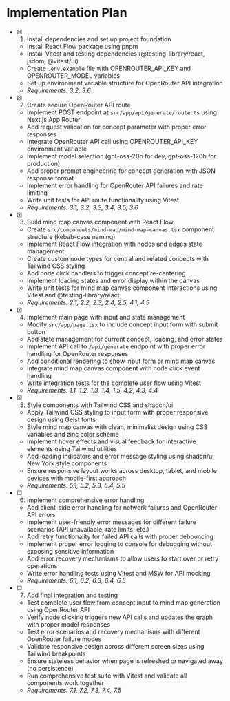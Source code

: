 # Implementation Plan

-   [x] 1. Install dependencies and set up project foundation

    -   Install React Flow package using pnpm
    -   Install Vitest and testing dependencies (@testing-library/react, jsdom, @vitest/ui)
    -   Create `.env.example` file with OPENROUTER_API_KEY and OPENROUTER_MODEL variables
    -   Set up environment variable structure for OpenRouter API integration
    -   _Requirements: 3.2, 3.6_

-   [x] 2. Create secure OpenRouter API route

    -   Implement POST endpoint at `src/app/api/generate/route.ts` using Next.js App Router
    -   Add request validation for concept parameter with proper error responses
    -   Integrate OpenRouter API call using OPENROUTER_API_KEY environment variable
    -   Implement model selection (gpt-oss-20b for dev, gpt-oss-120b for production)
    -   Add proper prompt engineering for concept generation with JSON response format
    -   Implement error handling for OpenRouter API failures and rate limiting
    -   Write unit tests for API route functionality using Vitest
    -   _Requirements: 3.1, 3.2, 3.3, 3.4, 3.5, 3.6_

-   [x] 3. Build mind map canvas component with React Flow

    -   Create `src/components/mind-map/mind-map-canvas.tsx` component structure (kebab-case naming)
    -   Implement React Flow integration with nodes and edges state management
    -   Create custom node types for central and related concepts with Tailwind CSS styling
    -   Add node click handlers to trigger concept re-centering
    -   Implement loading states and error display within the canvas
    -   Write unit tests for mind map canvas component interactions using Vitest and @testing-library/react
    -   _Requirements: 2.1, 2.2, 2.3, 2.4, 2.5, 4.1, 4.5_

-   [x] 4. Implement main page with input and state management

    -   Modify `src/app/page.tsx` to include concept input form with submit button
    -   Add state management for current concept, loading, and error states
    -   Implement API call to `/api/generate` endpoint with proper error handling for OpenRouter responses
    -   Add conditional rendering to show input form or mind map canvas
    -   Integrate mind map canvas component with node click event handling
    -   Write integration tests for the complete user flow using Vitest
    -   _Requirements: 1.1, 1.2, 1.3, 1.4, 1.5, 4.2, 4.3, 4.4_

-   [x] 5. Style components with Tailwind CSS and shadcn/ui

    -   Apply Tailwind CSS styling to input form with proper responsive design using Geist fonts
    -   Style mind map canvas with clean, minimalist design using CSS variables and zinc color scheme
    -   Implement hover effects and visual feedback for interactive elements using Tailwind utilities
    -   Add loading indicators and error message styling using shadcn/ui New York style components
    -   Ensure responsive layout works across desktop, tablet, and mobile devices with mobile-first approach
    -   _Requirements: 5.1, 5.2, 5.3, 5.4, 5.5_

-   [ ] 6. Implement comprehensive error handling

    -   Add client-side error handling for network failures and OpenRouter API errors
    -   Implement user-friendly error messages for different failure scenarios (API unavailable, rate limits, etc.)
    -   Add retry functionality for failed API calls with proper debouncing
    -   Implement proper error logging to console for debugging without exposing sensitive information
    -   Add error recovery mechanisms to allow users to start over or retry operations
    -   Write error handling tests using Vitest and MSW for API mocking
    -   _Requirements: 6.1, 6.2, 6.3, 6.4, 6.5_

-   [ ] 7. Add final integration and testing
    -   Test complete user flow from concept input to mind map generation using OpenRouter API
    -   Verify node clicking triggers new API calls and updates the graph with proper model responses
    -   Test error scenarios and recovery mechanisms with different OpenRouter failure modes
    -   Validate responsive design across different screen sizes using Tailwind breakpoints
    -   Ensure stateless behavior when page is refreshed or navigated away (no persistence)
    -   Run comprehensive test suite with Vitest and validate all components work together
    -   _Requirements: 7.1, 7.2, 7.3, 7.4, 7.5_
